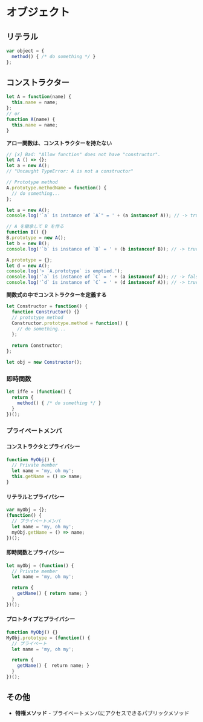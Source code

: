 # オブジェクト
## リテラル

```js
var object = {
  method() { /* do something */ }
};
```

## コンストラクター
```js
let A = function(name) {
  this.name = name;
};
// or
function A(name) {
  this.name = name;
}
```

__アロー関数は、コンストラクターを持たない__

```js
// [x] Bad: "Allow function" does not have "constructor".
let A () => {};
let a = new A();
// "Uncaught TypeError: A is not a constructor"
```

```js
// Prototype method
A.prototype.methodName = function() {
  // do something...
};

let a = new A();
console.log('`a` is instance of `A`" = ' + (a instanceof A)); // -> true

// A を継承して B を作る
function B() {}
B.prototype = new A();
let b = new B();
console.log('`b` is instance of `B` = ' + (b instanceof B)); // -> true

A.prototype = {};
let d = new A();
console.log('> `A.prototype` is emptied.');
console.log('`a` is instance of `C` = ' + (a instanceof A)); // -> false
console.log('`d` is instance of `C` = ' + (d instanceof A)); // -> true
```

__関数式の中でコンストラクターを定義する__

```js
let Constructor = function() {
  function Constructor() {}
  // prototype method
  Constructor.prototype.method = function() {
    // do something...
  };
  
  return Constructor;
};

let obj = new Constructor();
```

### 即時関数

```js
let iffe = (function() {
  return {
    method() { /* do something */ }
  }
})();
```

### プライベートメンバ
#### コンストラクタとプライバシー

```js
function MyObj() {
  // Private member
  let name = 'my, oh my';
  this.getName = () => name;
}
```

#### リテラルとプライバシー

```js
var myObj = {};
(function() {
  // プライベートメンバ
  let name = 'my, oh my';
  myObj.getName = () => name;
})();
```

#### 即時関数とプライバシー

```js
let myObj = (function() {
  // Private member
  let name = 'my, oh my';

  return {
    getName() { return name; }
  }
})();
```

#### プロトタイプとプライバシー

```js
function MyObj() {}
MyObj.prototype = (function() {
  // プライベート
  let name = 'my, oh my';

  return {
    getName() {　return name; }
  }
})();
```


## その他
- __特権メソッド__ - プライベートメンバにアクセスできるパブリックメソッド
